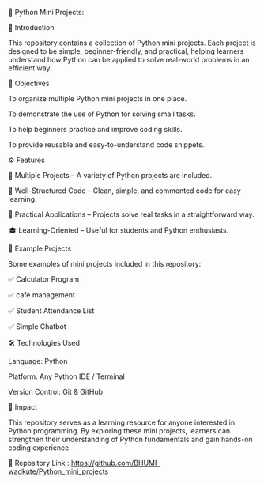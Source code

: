 🐍 Python Mini Projects:

📌 Introduction

This repository contains a collection of Python mini projects. Each project is designed to be simple, beginner-friendly, and practical, helping learners understand how Python can be applied to solve real-world problems in an efficient way.

🎯 Objectives

To organize multiple Python mini projects in one place.

To demonstrate the use of Python for solving small tasks.

To help beginners practice and improve coding skills.

To provide reusable and easy-to-understand code snippets.

⚙️ Features

📂 Multiple Projects – A variety of Python projects are included.

📝 Well-Structured Code – Clean, simple, and commented code for easy learning.

🚀 Practical Applications – Projects solve real tasks in a straightforward way.

🎓 Learning-Oriented – Useful for students and Python enthusiasts.

📘 Example Projects

Some examples of mini projects included in this repository:

✅ Calculator Program

✅ cafe management 

✅ Student Attendance List

✅ Simple Chatbot



🛠️ Technologies Used

Language: Python 

Platform: Any Python IDE / Terminal

Version Control: Git & GitHub

🌟 Impact

This repository serves as a learning resource for anyone interested in Python programming. By exploring these mini projects, learners can strengthen their understanding of Python fundamentals and gain hands-on coding experience.

🔗 Repository Link : https://github.com/BHUMI-wadkute/Python_mini_projects
